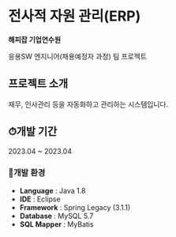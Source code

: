 # 전사적 자원 관리(ERP)

**해피잡 기업연수원**

응용SW 엔지니어(채용예정자 과정) 팀 프로젝트

## 프로젝트 소개

재무, 인사관리 등을 자동화하고 관리하는 시스템입니다.

## ⏱개발 기간

2023.04 ~ 2023.04

### 🏢개발 환경

- **Language** : Java 1.8
- **IDE** : Eclipse
- **Framework** : Spring Legacy (3.1.1)
- **Database** : MySQL 5.7
- **SQL Mapper** : MyBatis


